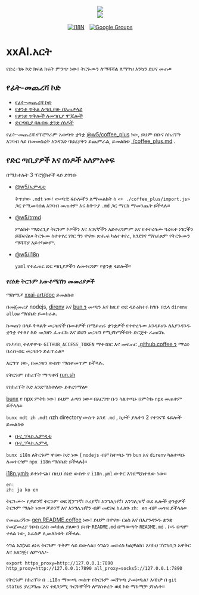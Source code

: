 <p align="center"><a href="https://xxai.art"><img src="https://cdn.jsdelivr.net/gh/xxai-art/doc/logo.svg"/></a><br/><a href="https://xxai.art"><img src="https://cdn.jsdelivr.net/gh/xxai-art/doc/xxai.svg"/></a></p><p align="center"><a href="https://github.com/xxai-art/doc#readme"><img alt="I18N" src="https://cdn.jsdelivr.net/gh/wactax/img/t.svg"/></a>　<a href="https://groups.google.com/u/0/g/xxai-art"><img alt="Google Groups" src="https://cdn.jsdelivr.net/gh/wactax/img/g-groups.svg"/></a></p>

# xxAI.አርት

የድረ-ገጹ ኮድ ክፍል ክፍት ምንጭ ነው፣ ትርጉሙን ለማሻሻል ለማገዝ እንኳን ደህና መጡ።

## የፊት-መጨረሻ ኮድ

* [የፊት-መጨረሻ ኮድ](https://github.com/xxai-art/web)
* [የቋንቋ ጥቅል ለጣቢያው በአጠቃላይ](https://github.com/xxai-art/web/tree/main/i18n)
* [የቋንቋ ጥቅሎች ለመግቢያ ሞጁሎች](https://github.com/wacpkg/user/tree/main/ui.i18n)
* [ድርጣቢያ ባለብዙ ቋንቋ ሰነዶች](https://github.com/xxai-doc)

የፊት-መጨረሻ የፕሮግራም አወጣጥ ቋንቋ [@w5/coffee_plus](http://npmjs.com/@w5/coffee_plus) ነው, ይህም በቡና ስክሪፕት አገባብ ላይ በመመስረት አንዳንድ ባህሪያትን ይጨምራል, ይመልከቱ [./coffee_plus.md](./coffee_plus.md) .

## የድር ጣቢያዎች እና ሰነዶች አለምአቀፍ

በሚከተሉት 3 ፕሮጀክቶች ላይ ይገንቡ

* [@w5/ኤምዲቲ](https://www.npmjs.com/package/@w5/mdt)

  ቅጥያው `.mdt` ነው፣ ውጫዊ ፋይሎችን ለማመልከት ከ `<+ ./coffee_plus/import.js>` ጋር የሚመሳሰል አገባብ መጠቀም እና ከቅጥያ `.md` ጋር ማርክ ማመንጨት ይችላሉ።

* [@w5/trmd](https://www.npmjs.com/package/@w5/trmd)

  ምልክት ማድረጊያ ትርጉም ኮዶችን እና አገናኞችን አይተረጎምም እና የተተረጎሙ ዓረፍተ ነገሮችን ይሸፍናል። ትርጉሙ ከተቀየረ ነገር ግን ዋናው ጽሑፍ ካልተቀየረ, እንደገና ማስፈጸም የትርጉሙን ማሻሻያ አይተካውም.

* [@w5/i18n](https://www.npmjs.com/package/@w5/i18n)

  `yaml` የተፈጠሩ ድር ጣቢያዎችን ለመተርጎም የቋንቋ ፋይሎች።

### የሰነድ ትርጉም አውቶሜሽን መመሪያዎች

ማከማቻ [xxai-art/doc](https://github.com/xxai-art/doc) ይመልከቱ

በመጀመሪያ nodejs, [direnv](https://direnv.net) እና [bun ን](https://github.com/oven-sh/bun) መጫን እና ከዚያ ወደ ዳይሬክተሩ ከገቡ በኋላ `direnv allow` ማስኬድ ይመከራል.

ከመጠን በላይ ትላልቅ መጋዘኖች በመቶዎች በሚቆጠሩ ቋንቋዎች የተተረጎሙ እንዳይሆኑ ለእያንዳንዱ ቋንቋ የተለየ ኮድ መጋዘን ፈጠርኩ እና ይህን መጋዘን የሚያከማችበት ድርጅት ፈጠርኩ.

የአካባቢ ተለዋዋጭ `GITHUB_ACCESS_TOKEN` ማቀናበር እና መፍጠር [.github.coffee ን](https://github.com/xxai-art/doc/blob/main/create.github.coffee) ማሄድ በራስ-ሰር መጋዘኑን ይፈጥራል።

እርግጥ ነው, በመጋዘን ውስጥ ማስቀመጥም ይችላሉ.

የትርጉም ስክሪፕት ማጣቀሻ [run.sh](https://github.com/xxai-art/doc/blob/main/run.sh)

የስክሪፕት ኮድ እንደሚከተለው ይተረጎማል።

[bunx](https://bun.sh/docs/cli/bunx) የ npx ምትክ ነው፣ ይህም ፈጣን ነው። በእርግጥ ቡን ካልተጫኑ በምትኩ `npx` መጠቀም ይችላሉ።

`bunx mdt zh` `.mdt` በzh directory ውስጥ እንደ `.md` , ከታች ያሉትን 2 የተገናኙ ፋይሎች ይመልከቱ

* [ቡና_ፕላስ.ኤምዲቲ](https://github.com/xxai-doc/zh/blob/main/coffee_plus.mdt)
* [ቡና_ፕላስ.ኤምዲ](https://github.com/xxai-doc/zh/blob/main/coffee_plus.md)

`bunx i18n` ለትርጉም ዋናው ኮድ ነው ( `nodejs` ብቻ ከተጫኑ ግን `bun` እና `direnv` ካልተጫኑ ለመተርጎም `npx i18n` ማስኬድ ይችላሉ)።

[i18n.ymlን](https://github.com/xxai-art/doc/blob/main/i18n.yml) ይተነትናል፣ በዚህ ሰነድ ውስጥ የ `i18n.yml` ውቅር እንደሚከተለው ነው።

```
en:
zh: ja ko en
```

ትርጉሙ፡- የቻይንኛ ትርጉም ወደ ጃፓንኛ፣ ኮሪያኛ፣ እንግሊዝኛ፣ እንግሊዝኛ ወደ ሌሎች ቋንቋዎች ትርጉም ማለት ነው። ቻይንኛ እና እንግሊዝኛን ብቻ መደገፍ ከፈለጉ `zh: en` ብቻ መፃፍ ይችላሉ።

የመጨረሻው [gen.README.coffee](https://github.com/xxai-art/doc/blob/main/gen.README.coffee) ነው፣ ይህም በዋናው ርዕስ እና በእያንዳንዱ ቋንቋ የመጀመሪያ ንዑስ ርዕስ መካከል ያለውን ይዘት `README.md` በማውጣት `README.md` . ኮዱ በጣም ቀላል ነው, እራስዎ ሊመለከቱት ይችላሉ.

ጎግል ኤፒአይ ለነጻ ትርጉም ጥቅም ላይ ይውላል። ጎግልን መድረስ ካልቻልክ፣ እባክህ ፕሮክሲን አዋቅር እና አዘጋጅ፣ ለምሳሌ፡-

```
export https_proxy=http://127.0.0.1:7890 http_proxy=http://127.0.0.1:7890 all_proxy=socks5://127.0.0.1:7890
```

የትርጉም ስክሪፕቱ በ `.i18n` ማውጫ ውስጥ የትርጉም መሸጎጫ ያመነጫል፣ እባክዎ በ `git status` ያረጋግጡ እና ተደጋጋሚ ትርጉሞችን ለማስቀረት ወደ ኮድ ማከማቻ ያክሉት።
